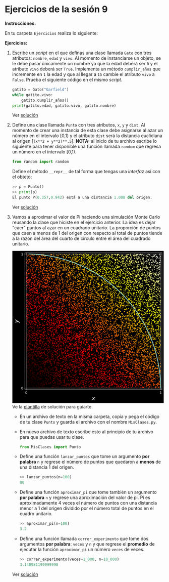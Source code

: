 # Ejercicios de la sesión 9

**Instrucciones:**

En tu carpeta `Ejercicios` realiza lo siguiente:

**Ejercicios:**

1. Escribe un *script* en el que definas una clase llamada `Gato` con tres atributos: `nombre`,  `edad` y `vivo`. Al momento de instanciarse un objeto, se le debe pasar únicamente un nombre ya que la edad deberá ser `0` y el atributo `vivo` deberá ser `True`. Implementa un método `cumplir_años` que incremente en `1` la edad y que al llegar a `15` cambie el atributo `vivo` a `False`. Prueba el siguiente código en el mismo *script*.

    ```python
    gatito = Gato("Garfield")
    while gatito.vivo:
        gatito.cumplir_años()
    print(gatito.edad, gatito.vivo, gatito.nombre)
    ```

    Ver [solución](./Ejercicios09-01.md)


1. Define una clase llamada `Punto` con tres atributos, `x`, `y` y `dist`. Al momento de crear una instancia de esta clase debe asignarse al azar un número en el intervalo [0,1) y el atributo `dist` será la distancia euclidiana al origen [`(x**2 + y**2)**.5`]. **NOTA:** al inicio de tu archivo escribe lo siguiente para tener disponible una función llamada `random` que regresa un número en el intervalo [0,1).

    ```python
    from random import random
    ```
    
    Define el método `__repr__` de tal forma que tengas una *interfaz* así con el obteto:
    
    ```python
    >> p = Punto()
    >> print(p)
    El punto P(0.357,0.942) está a una distancia 1.008 del origen.
    ```

    Ver [solución](./Ejercicios09-02.md)


1. Vamos a aproximar el valor de Pi haciendo una simulación Monte Carlo reusando la clase que hiciste en el ejercicio anterior. La idea es dejar "caer" puntos al azar en un cuadrado unitario. La proporción de puntos que caen a menos de 1 del origen con respecto al total de puntos tiende a la razón del área del cuarto de círculo entre el área del cuadrado unitario.

    ![Esquema](../img/montecarlo.png "Montecarlo") Ve la [plantilla](./Ejercicios09-03-blank.md) de solución para guiarte.

    - En un archivo de texto en la misma carpeta, copia y pega el código de tu clase `Punto` y guarda el archivo con el nombre `MisClases.py`.
    
    - En nuevo archivo de texto escribe esto al principio de tu archivo para que puedas usar tu clase.

        ```python
        from MisClases import Punto
        ```

    - Define una función `lanzar_puntos` que tome un argumento **por palabra** `n` y regrese el número de puntos que quedaron a **menos** de una distancia 1 del origen.

        ```python
        >> lanzar_puntos(n=100)
        80
        ```

    - Define una función `aproximar_pi` que tome también un argumento **por palabra** `n` y regrese una aproximación del valor de pi. Pi es aproximadamente 4 veces el número de puntos con una distancia menor a 1 del origen dividido por el número total de puntos en el cuadro unitario.

        ```python
        >> aproximar_pi(n=100)
        3.2
        ```

    - Define una función llamada `correr_experimento` que tome dos argumentos **por palabra**: `veces` y `n` y que regrese el **promedio** de ejecutar la función `aproximar_pi` un número `veces` de veces.

        ```python
        >> correr_experimento(veces=1_000, n=10_000)
        3.140981199999998
        ```

    Ver [solución](./Ejercicios09-03.md)

